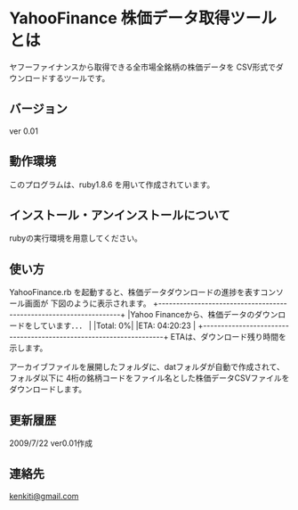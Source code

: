# YahooFinance 株価データ取得ツールとは

ヤフーファイナンスから取得できる全市場全銘柄の株価データを
CSV形式でダウンロードするツールです。

## バージョン
ver 0.01


## 動作環境
このプログラムは、ruby1.8.6 を用いて作成されています。


## インストール・アンインストールについて
rubyの実行環境を用意してください。


## 使い方

YahooFinance.rb を起動すると、株価データダウンロードの進捗を表すコンソール画面が
下図のように表示されます。
+-------------------------------------------------------------------+
|Yahoo Financeから、株価データのダウンロードをしています．．．      |
|Total:    0%|                               |ETA: 04:20:23         |
+-------------------------------------------------------------------+
ETAは、ダウンロード残り時間を示します。

アーカイブファイルを展開したフォルダに、datフォルダが自動で作成されて、
フォルダ以下に 4桁の銘柄コードをファイル名とした株価データCSVファイルを
ダウンロードします。


## 更新履歴
2009/7/22 ver0.01作成


## 連絡先
kenkiti@gmail.com
